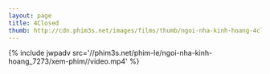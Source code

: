 ```yaml
---
layout: page
title: 4Closed
thumb: http://cdn.phim3s.net/images/films/thumb/ngoi-nha-kinh-hoang-4closed-2013.jpg
---
```

{% include jwpadv src='//phim3s.net/phim-le/ngoi-nha-kinh-hoang_7273/xem-phim//video.mp4' %}